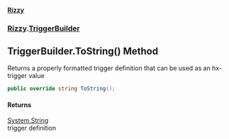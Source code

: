 #### [Rizzy](index.md 'index')
### [Rizzy](Rizzy.md 'Rizzy').[TriggerBuilder](Rizzy.TriggerBuilder.md 'Rizzy.TriggerBuilder')

## TriggerBuilder.ToString() Method

Returns a properly formatted trigger definition that can be used as an hx-trigger value

```csharp
public override string ToString();
```

#### Returns
[System.String](https://docs.microsoft.com/en-us/dotnet/api/System.String 'System.String')  
trigger definition